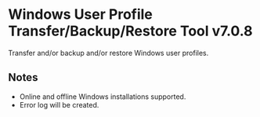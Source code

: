 # Windows User Profile Transfer/Backup/Restore Tool v7.0.8
Transfer and/or backup and/or restore Windows user profiles.

## Notes
- Online and offline Windows installations supported.  
- Error log will be created.
